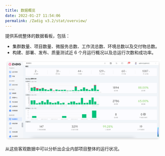 ```yaml
---
title: 数据概览
date: 2022-01-27 11:54:06
permalink: /Zadig v3.2/stat/overview/
---
```


提供系统整体的数据看板，包括：

- 集群数量、项目数量、微服务总数、工作流总数、环境总数以及交付物总数。
- 构建、部署、发布、质量测试近 6 个月运行概况以及总运行次数和成功率。

![数据概览](../../../_images/overview_310.png)

从这些客观数据中可以分析出企业内部项目整体的运行状况。